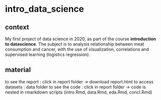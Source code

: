# intro_data_science

## context

My first project of data science in 2020, as part of the course **introduction to datascience**. The subject is to analysis relationship between meat consumption and cancer, with the use of visualization, correlations and supervised learning (logistics regression). 

## material

to see the report :  click in report folder -> download report.html
to access datasets : data folder
to see the code : click in report folder -> code is nested in rmarkdown scripts (intro.Rmd, data.Rmd, eda.Rmd, concl.Rmd)